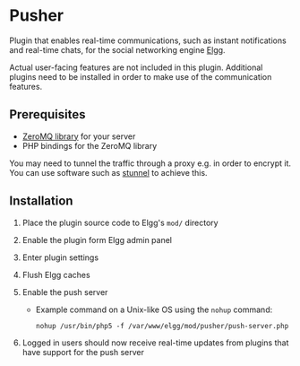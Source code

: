 # Pusher

Plugin that enables real-time communications, such as instant notifications
and real-time chats, for the social networking engine [Elgg](https://elgg.org/).

Actual user-facing features are not included in this plugin. Additional plugins
need to be installed in order to make use of the communication features.

## Prerequisites

 - [ZeroMQ library](http://zeromq.org/) for your server
 - PHP bindings for the ZeroMQ library

You may need to tunnel the traffic through a proxy e.g. in order to encrypt it.
You can use software such as [stunnel](https://www.stunnel.org/) to achieve this.

## Installation

 1. Place the plugin source code to Elgg's `mod/` directory
 2. Enable the plugin form Elgg admin panel
 3. Enter plugin settings
 4. Flush Elgg caches
 5. Enable the push server
     - Example command on a Unix-like OS using the `nohup` command:

		```
		nohup /usr/bin/php5 -f /var/www/elgg/mod/pusher/push-server.php
		```

 6. Logged in users should now receive real-time updates from plugins that have support for the push server
